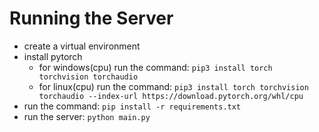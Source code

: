 # Running the Server
- create a virtual environment
- install pytorch
    - for windows(cpu) run the command:
        ```pip3 install torch torchvision torchaudio```
    - for linux(cpu) run the command:
        ```pip3 install torch torchvision torchaudio --index-url https://download.pytorch.org/whl/cpu```
- run the command: ```pip install -r requirements.txt```
- run the server: ```python main.py```
